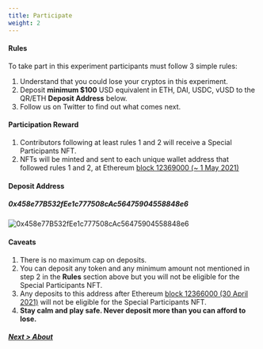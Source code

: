 ```yaml
---
title: Participate
weight: 2
---
```


#### Rules
To take part in this experiment participants must follow 3 simple rules:

1. Understand that you could lose your cryptos in this experiment.
2. Deposit **minimum $100** USD equivalent in ETH, DAI, USDC, vUSD to the QR/ETH **Deposit Address** below.
3. Follow us on Twitter to find out what comes next.

#### Participation Reward
1. Contributors following at least rules 1 and 2 will receive a Special Participants NFT.
2. NFTs will be minted and sent to each unique wallet address that followed rules 1 and 2, at Ethereum [block 12369000 (~ 1 May 2021)](https://etherscan.io/block/countdown/12369000)

#### Deposit Address
##### 0x458e77B532fEe1c777508cAc56475904558848e6
![0x458e77B532fEe1c777508cAc56475904558848e6](/images/blackbox-eth.png)


#### Caveats
1) There is no maximum cap on deposits.
2) You can deposit any token and any minimum amount not mentioned in step 2 in the **Rules** section above but you will not be eligible for the Special Participants NFT.
3) Any deposits to this address after Ethereum [block 12366000 (30 April 2021)](https://etherscan.io/block/countdown/12366000) will not be eligible for the Special Participants NFT.
3) **Stay calm and play safe. Never deposit more than you can afford to lose.**



##### [Next > About](#about)